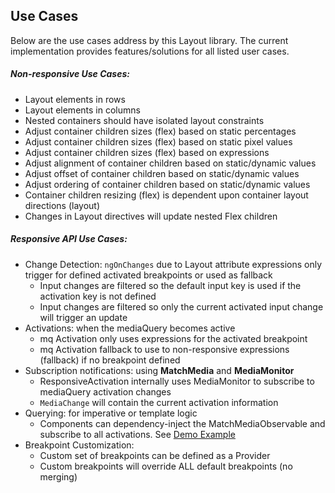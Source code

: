 ## Use Cases

Below are the use cases address by this Layout library. The current implementation provides features/solutions for all 
listed user cases. 

##### Non-responsive Use Cases:

* Layout elements in rows
* Layout elements in columns
* Nested containers should have isolated layout constraints
* Adjust container children sizes (flex) based on static percentages
* Adjust container children sizes (flex) based on static pixel values
* Adjust container children sizes (flex) based on expressions
* Adjust alignment of container children based on static/dynamic values
* Adjust offset of container children based on static/dynamic values
* Adjust ordering of container children based on static/dynamic values
* Container children resizing (flex) is dependent upon container layout directions (layout)
* Changes in Layout directives will update nested Flex children 

##### Responsive API Use Cases:

* Change Detection: `ngOnChanges` due to Layout attribute expressions only trigger for defined activated breakpoints 
or used as fallback
  * Input changes are filtered so the default input key is used if the activation key is not defined
  * Input changes are filtered so only the current activated input change will trigger an update
* Activations: when the mediaQuery becomes active
  * mq Activation only uses expressions for the activated breakpoint 
  * mq Activation fallback to use to non-responsive expressions (fallback) if no breakpoint defined
* Subscription notifications: using **MatchMedia** and **MediaMonitor**
  * ResponsiveActivation internally uses MediaMonitor to subscribe to mediaQuery activation changes
  * `MediaChange` will contain the current activation information
* Querying: for imperative or template logic 
  * Components can dependency-inject the MatchMediaObservable and subscribe to all activations. See [Demo Example][Demo]
* Breakpoint Customization:
  * Custom set of breakpoints can be defined as a Provider
  * Custom breakpoints will override ALL default breakpoints (no merging)
 
[Demo]: https://github.com/angular/flex-layout/blob/master/projects/apps/demo-app/src/app/responsive/responsive-flex-order/responsive-flex-order.component.ts#L59